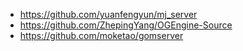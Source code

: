 * https://github.com/yuanfengyun/mj_server  
* https://github.com/ZhepingYang/OGEngine-Source  
* https://github.com/moketao/gomserver  
